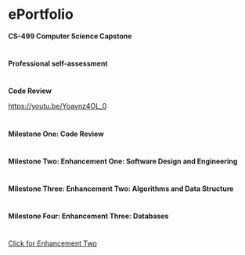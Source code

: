 # ePortfolio
**CS-499 Computer Science Capstone**

#
**Professional self-assessment**

#
**Code Review**


https://youtu.be/Yoavnz4OL_0
#
**Milestone One: Code Review**

#
**Milestone Two: Enhancement One: Software Design and Engineering**

#

**Milestone Three: Enhancement Two: Algorithms and Data Structure**

#

**Milestone Four: Enhancement Three: Databases**

#


<a href="" title=" Click for Enhancement Two">Click for Enhancement Two</a>
